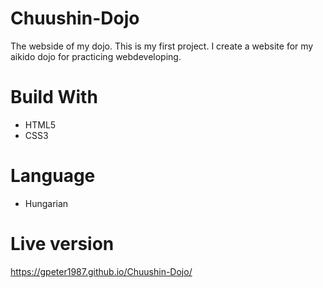 # Chuushin-Dojo
The webside of my dojo.
This is my first project. I create a website for my aikido dojo for practicing webdeveloping.

# Build With

  - HTML5
  - CSS3
# Language
  - Hungarian
  
# Live version

https://gpeter1987.github.io/Chuushin-Dojo/
